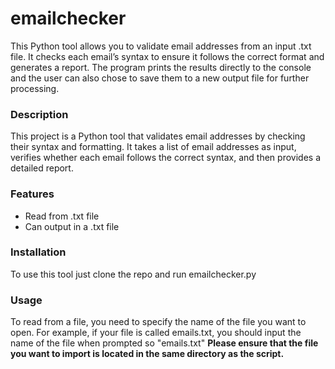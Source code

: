 # emailchecker
This Python tool allows you to validate email addresses from an input .txt file. 
It checks each email’s syntax to ensure it follows the correct format and generates a report. The program prints the results directly to the console and the user can also chose to save them to a new output file for further processing.

### Description

This project is a Python tool that validates email addresses by checking their syntax and formatting. It takes a list of email addresses as input, verifies whether each email follows the correct syntax, and then provides a detailed report.

### Features

- Read from .txt file
- Can output in a .txt file

### Installation

To use this tool just clone the repo and run emailchecker.py

### Usage

To read from a file, you need to specify the name of the file you want to open. For example, if your file is called emails.txt, you should input the name of the file when prompted so "emails.txt"
**Please ensure that the file you want to import is located in the same directory as the script.**
